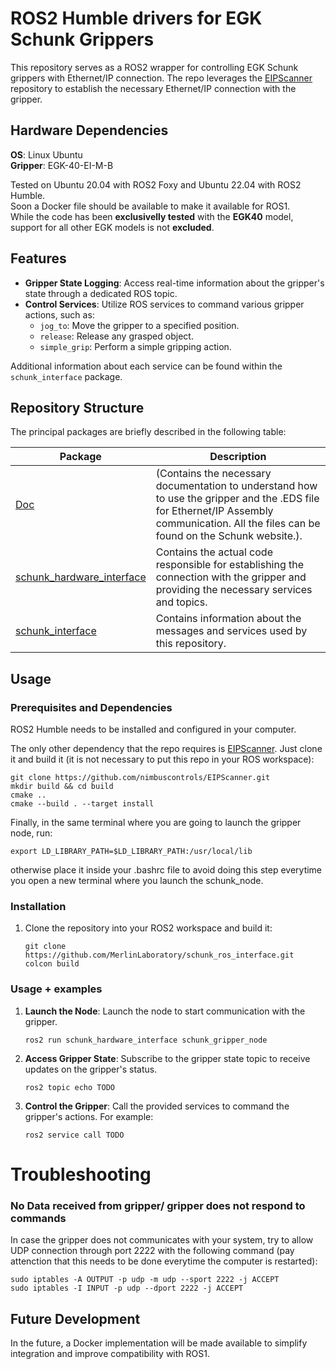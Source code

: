 # ROS2 Humble drivers for EGK Schunk Grippers

This repository serves as a ROS2 wrapper for controlling EGK Schunk grippers with Ethernet/IP connection. The repo leverages the [EIPScanner](https://github.com/nimbuscontrols/EIPScanner) repository to establish the necessary Ethernet/IP connection with the gripper. 

## Hardware Dependencies

**OS**: Linux Ubuntu \
**Gripper**: EGK-40-EI-M-B

Tested on Ubuntu 20.04 with ROS2 Foxy and Ubuntu 22.04 with ROS2 Humble. \
Soon a Docker file should be available to make it available for ROS1.\
While the code has been **exclusivelly tested** with the **EGK40** model, support for all other EGK models is not **excluded**.

## Features

- **Gripper State Logging**: Access real-time information about the gripper's state through a dedicated ROS topic.
- **Control Services**: Utilize ROS services to command various gripper actions, such as:
  - `jog_to`: Move the gripper to a specified position.
  - `release`: Release any grasped object.
  - `simple_grip`: Perform a simple gripping action.

Additional information about each service can be found within the `schunk_interface` package.

## Repository Structure

The principal packages are briefly described in the following table:

| Package | Description |
| --- | --- |
| [Doc](Doc) | (Contains the necessary documentation to understand how to use the gripper and the .EDS file for Ethernet/IP Assembly communication. All the files can be found on the Schunk website.). |
| [schunk_hardware_interface](schunk_hardware_interface) |  Contains the actual code responsible for establishing the connection with the gripper and providing the necessary services and topics.  |
| [schunk_interface](schunk_interface) | Contains information about the messages and services used by this repository. |

## Usage

### Prerequisites and Dependencies
ROS2 Humble needs to be installed and configured in your computer.

The only other dependency that the repo requires is [EIPScanner](https://github.com/nimbuscontrols/EIPScanner). Just clone it and build it (it is not necessary to put this repo in your ROS workspace):
  ```
  git clone https://github.com/nimbuscontrols/EIPScanner.git
  mkdir build && cd build
  cmake ..
  cmake --build . --target install
  ```

  Finally, in the same terminal where you are going to launch the gripper node, run:
  ```
  export LD_LIBRARY_PATH=$LD_LIBRARY_PATH:/usr/local/lib
  ```
  otherwise place it inside your .bashrc file to avoid doing this step everytime you open a new terminal where you launch the schunk_node.

### Installation
1. Clone the repository into your ROS2 workspace and build it:
    ```
    git clone https://github.com/MerlinLaboratory/schunk_ros_interface.git
    colcon build
    ```

### Usage + examples
1. **Launch the Node**: Launch the node to start communication with the gripper.
    ```
    ros2 run schunk_hardware_interface schunk_gripper_node
    ```

2. **Access Gripper State**: Subscribe to the gripper state topic to receive updates on the gripper's status.
    ```
    ros2 topic echo TODO
    ```

3. **Control the Gripper**: Call the provided services to command the gripper's actions. For example:
    ```
    ros2 service call TODO
    ```

# Troubleshooting
### No Data received from gripper/ gripper does not respond to commands
In case the gripper does not communicates with your system, try to allow UDP connection through port 2222 with the following command (pay attenction that this needs to be done everytime the computer is restarted):
```
sudo iptables -A OUTPUT -p udp -m udp --sport 2222 -j ACCEPT
sudo iptables -I INPUT -p udp --dport 2222 -j ACCEPT
```

## Future Development

In the future, a Docker implementation will be made available to simplify integration and improve compatibility with ROS1.